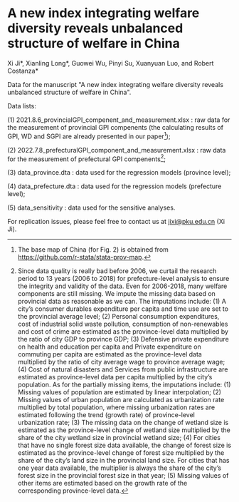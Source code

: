 # A new index integrating welfare diversity reveals unbalanced structure of welfare in China
Xi Ji*, Xianling Long*, Guowei Wu, Pinyi Su, Xuanyuan Luo, and Robert Costanza*

Data for the manuscript "A new index integrating welfare diversity reveals unbalanced structure of welfare in China".

Data lists: 

(1) 2021.8.6_provincialGPI_compenent_and_measurement.xlsx : raw data for the measurement of provincial GPI compenents (the calculating results of GPI, WD and SGPI are already presented in our paper[^1]);

(2) 2022.7.8_prefecturalGPI_component_and_measurement.xlsx : raw data for the measurement of prefectural GPI compenents[^2];

(3) data_province.dta : data used for the regression models (province level);

(4) data_prefecture.dta : data used for the regression models (prefecture level);

(5) data_sensitivity : data used for the sensitive analyses.

For replication issues, please feel free to contact us at jixi@pku.edu.cn (Xi Ji).


[^1]: The base map of China (for Fig. 2) is obtained from https://github.com/r-stata/stata-prov-map.

[^2]: Since data quality is really bad before 2006, we curtail the research period to 13 years (2006 to 2018) for prefecture-level analysis to ensure the integrity and validity of the data. Even for 2006-2018, many welfare components are still missing. We impute the missing data based on provincial data as reasonable as we can. The imputations include: (1) A city’s consumer durables expenditure per capita and time use are set to the provincial average level; (2) Personal consumption expenditures, cost of industrial solid waste pollution, consumption of non-renewables and cost of crime are estimated as the province-level data multiplied by the ratio of city GDP to province GDP; (3) Defensive private expenditure on health and education per capita and Private expenditure on commuting per capita are estimated as the province-level data multiplied by the ratio of city average wage to province average wage; (4) Cost of natural disasters and Services from public infrastructure are estimated as province-level data per capita multiplied by the city’s population. 
As for the partially missing items, the imputations include: (1) Missing values of population are estimated by linear interpolation; (2) Missing values of urban population are calculated as urbanization rate multiplied by total population, where missing urbanization rates are estimated following the trend (growth rate) of province-level urbanization rate; (3) The missing data on the change of wetland size is estimated as the province-level change of wetland size multiplied by the share of the city wetland size in provincial wetland size; (4) For cities that have no single forest size data available, the change of forest size is estimated as the province-level change of forest size multiplied by the share of the city’s land size in the provincial land size. For cities that has one year data available, the multiplier is always the share of the city’s forest size in the provincial forest size in that year; (5) Missing values of other items are estimated based on the growth rate of the corresponding province-level data.

